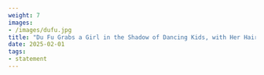 ```yaml
---
weight: 7
images:
- /images/dufu.jpg
title: "Du Fu Grabs a Girl in the Shadow of Dancing Kids, with Her Hair Blonde and Dresses in the Color of Summer"
date: 2025-02-01
tags:
- statement
---
```

